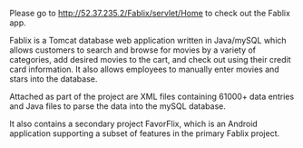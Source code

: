 Please go to http://52.37.235.2/Fablix/servlet/Home to check out the Fablix app.

Fablix is a Tomcat database web application written in Java/mySQL which allows customers to search and browse for movies by a variety of categories, add desired movies to the cart, and check out using their credit card information. It also allows employees to manually enter movies and stars into the database.

Attached as part of the project are XML files containing 61000+ data entries and Java files to parse the data into the mySQL database.

It also contains a secondary project FavorFlix, which is an Android application supporting a subset of features in the primary Fablix project.
